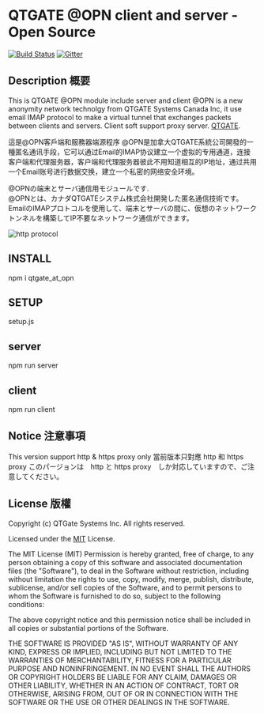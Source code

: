 # QTGATE @OPN client and server - Open Source
[![Build Status](https://travis-ci.org/QTGate/QTGate-Desktop-Client.svg?branch=master)](https://travis-ci.org/QTGate/QTGate-Desktop-Client)
[![Gitter](https://img.shields.io/badge/chat-on%20gitter-blue.svg)](https://gitter.im/QTGate/Lobby)

## Description 概要

This is QTGATE @OPN module include server and client
@OPN is a new anonymity network technolgy from QTGATE Systems Canada Inc, it use email IMAP protocol to make a virtual tunnel that exchanges packets between clients and servers. Client soft support proxy server. [QTGATE](https://www.qtgate.com).

這是@OPN客戶端和服務器端源程序
@OPN是加拿大QTGATE系統公司開發的一種匿名通讯手段，它可以通过Email的IMAP协议建立一个虚拟的专用通道，连接客户端和代理服务器，客户端和代理服务器彼此不用知道相互的IP地址，通过共用一个Email账号进行数据交换，建立一个私密的网络安全环境。

@OPNの端末とサーバ通信用モジュールです.  
@OPNとは、カナダQTGATEシステム株式会社開発した匿名通信技術です。EmailのIMAPプロトコルを使用して、端末とサーバの間に、仮想のネットワークトンネルを構築してIP不要なネットワーク通信ができます。

![http protocol](/resources/vpn.email11.jpg?raw=true)

## INSTALL

npm i qtgate_at_opn

## SETUP

setup.js

## server

npm run server

## client

npm run client

## Notice 注意事項 

This version support http & https proxy only
當前版本只對應 http 和 https proxy
このパージョンは　http と https proxy　しか対応していますので、ご注意してください。

## License 版權 

Copyright (c) QTGate Systems Inc. All rights reserved.

Licensed under the [MIT](LICENSE) License.

The MIT License (MIT)
Permission is hereby granted, free of charge, to any person obtaining a copy
of this software and associated documentation files (the "Software"), to deal
in the Software without restriction, including without limitation the rights
to use, copy, modify, merge, publish, distribute, sublicense, and/or sell
copies of the Software, and to permit persons to whom the Software is
furnished to do so, subject to the following conditions:

The above copyright notice and this permission notice shall be included in
all copies or substantial portions of the Software.

THE SOFTWARE IS PROVIDED "AS IS", WITHOUT WARRANTY OF ANY KIND, EXPRESS OR
IMPLIED, INCLUDING BUT NOT LIMITED TO THE WARRANTIES OF MERCHANTABILITY,
FITNESS FOR A PARTICULAR PURPOSE AND NONINFRINGEMENT. IN NO EVENT SHALL THE
AUTHORS OR COPYRIGHT HOLDERS BE LIABLE FOR ANY CLAIM, DAMAGES OR OTHER
LIABILITY, WHETHER IN AN ACTION OF CONTRACT, TORT OR OTHERWISE, ARISING FROM,
OUT OF OR IN CONNECTION WITH THE SOFTWARE OR THE USE OR OTHER DEALINGS IN
THE SOFTWARE.